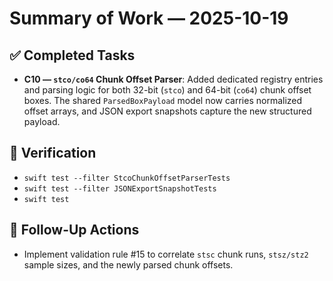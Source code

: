 # Summary of Work — 2025-10-19

## ✅ Completed Tasks

- **C10 — `stco/co64` Chunk Offset Parser**: Added dedicated registry entries and parsing logic for both 32-bit (`stco`) and 64-bit (`co64`) chunk offset boxes. The shared `ParsedBoxPayload` model now carries normalized offset arrays, and JSON export snapshots capture the new structured payload.

## 🧪 Verification

- `swift test --filter StcoChunkOffsetParserTests`
- `swift test --filter JSONExportSnapshotTests`
- `swift test`

## 🔁 Follow-Up Actions

- Implement validation rule #15 to correlate `stsc` chunk runs, `stsz/stz2` sample sizes, and the newly parsed chunk offsets.
